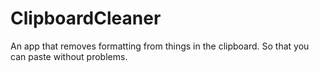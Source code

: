 # ClipboardCleaner
An app that removes formatting from things in the clipboard. So that you can paste without problems.
